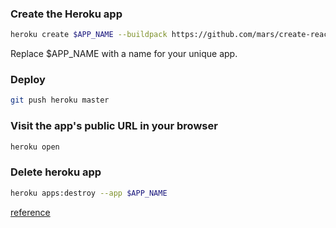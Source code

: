### Create the Heroku app
```sh
heroku create $APP_NAME --buildpack https://github.com/mars/create-react-app-buildpack.git
```
Replace $APP_NAME with a name for your unique app.

### Deploy

```sh
git push heroku master
```

### Visit the app's public URL in your browser

```sh
heroku open
```

### Delete heroku app
```sh
heroku apps:destroy --app $APP_NAME
```

[reference](https://github.com/mars/create-react-app-buildpack)
